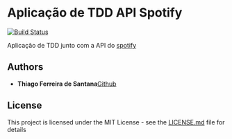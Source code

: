 # Aplicação de TDD API Spotify

[![Build Status](https://travis-ci.org/thisantana/js-tdd-api-spotify.svg?branch=master)](https://travis-ci.org/thisantana/js-tdd-api-spotify) 

Aplicação de TDD junto com a API do [spotify](https://developer.spotify.com)

## Authors

* **Thiago Ferreira de Santana**[Github](https://github.com/thisantana)

## License

This project is licensed under the MIT License - see the [LICENSE.md](LICENSE.md) file for details
